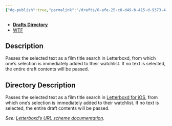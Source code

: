 ```yaml
---
{"dg-publish":true,"permalink":"/drafts/6-afe-25-c8-d49-b-415-d-9373-4-ecd-3612-b8-a1/","dgHomeLink":true,"dgPassFrontmatter":false}
---
```


- [**Drafts Directory**](https://directory.getdrafts.com/a/1zC)
- [WTF](https://davidblue.wtf/drafts/6AFE25C8-D49B-415D-9373-4ECD3612B8A1.html)

## Description

Passes the selected text as a film title search in Letterboxd, from which one’s selection is immediately added to their watchlist. If no text is selected, the entire draft contents will be passed.

## Directory Description

Passes the selected text as a film title search in [Letterboxd for iOS](https://apps.apple.com/us/app/letterboxd/id1054271011), from which one’s selection is immediately added to their watchlist. If no text is selected, the entire draft contents will be passed.

*See: [Letterboxd’s URL scheme documentation](https://github.com/Letterboxd/letterboxd-ios-x-callback-url#addtowatchlist).*